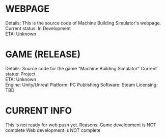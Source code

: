 # WEBPAGE
  Details: This is the source code of Machine Building Simulator's webpage.  
  Current status: In Development  
  ETA: Unknown  
# GAME (RELEASE)
  Details: Source code for the game "Machine Building Simulator"
  Current status: Project  
  ETA: Unknown  
  Engine: Unity/Unreal
  Platform: PC
  Publishing Software: Steam
  Licensing: TBD
# CURRENT INFO
This is not ready for web push yet. Reasons:
  Game development is NOT complete
  Web development is NOT complete
